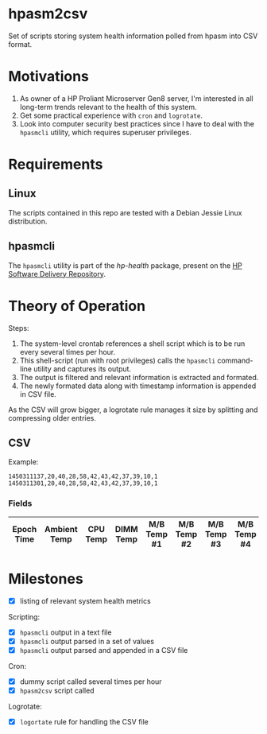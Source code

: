 # hpasm2csv

Set of scripts storing system health information polled from hpasm into CSV format.

# Motivations

1. As owner of a HP Proliant Microserver Gen8 server, I'm interested in all long-term trends relevant to the health of this system.
2. Get some practical experience with `cron` and `logrotate`.
3. Look into computer security best practices since I have to deal with the `hpasmcli` utility, which requires superuser privileges.

# Requirements

## Linux

The scripts contained in this repo are tested with a Debian Jessie Linux distribution.

## hpasmcli

The `hpasmcli` utility is part of the *hp-health* package, present on the [HP Software Delivery Repository](http://downloads.linux.hp.com/SDR/project/mcp/).

# Theory of Operation

Steps:

1. The system-level crontab references a shell script which is to be run every several times per hour.
2. This shell-script (run with root privileges) calls the `hpasmcli` command-line utility and captures its output.
3. The output is filtered and relevant information is extracted and formated.
4. The newly formated data along with timestamp information is appended in CSV file.

As the CSV will grow bigger, a logrotate rule manages it size by splitting and compressing older entries.

## CSV

Example:
```csv
1450311137,20,40,28,58,42,43,42,37,39,10,1
1450311301,20,40,28,58,42,43,42,37,39,10,1
```

### Fields
|Epoch Time|Ambient Temp|CPU Temp|DIMM Temp|M/B Temp #1|M/B Temp #2|M/B Temp #3|M/B Temp #4|IO Zone Temp|Chassis Temp|Fan %|P/S Ok|
|---|---|---|---|---|---|---|---|---|---|---|---|

# Milestones

- [X] listing of relevant system health metrics
 
Scripting:

- [X] `hpasmcli` output in a text file
- [X] `hpasmcli` output parsed in a set of values
- [X] `hpasmcli` output parsed and appended in a CSV file

Cron:

- [X] dummy script called several times per hour
- [X] `hpasm2csv` script called

Logrotate:

- [X] `logortate` rule for handling the CSV file

